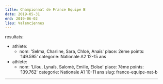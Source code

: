 ```yaml
---
title: Championnat de France Equipe B
date: 2019-05-31
end: 2019-06-02
lieu: Valenciennes
---
```

resultats:
  - athlete:
      - nom: 'Selma, Charline, Sara, Chloé, Anaïs'
        place: 2ème
        points: '149.595'
    categorie: Nationale A2 12-15 ans
  - athlete:
      - nom: 'Lilou, Lynaïs, Salomé, Emilie, Eloïse'
        place: 7ème
        points: '139.762'
    categorie: Nationale A1 10-11 ans
slug: france-equipe-nat-b
---
